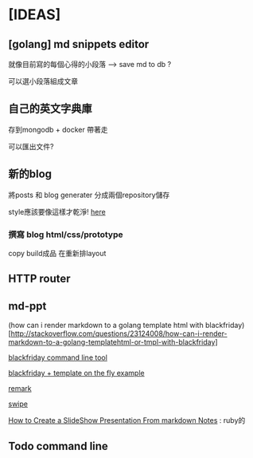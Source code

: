 # [IDEAS]

## [golang] md snippets editor 

就像目前寫的每個心得的小段落 --> save md to db ? 

可以選小段落組成文章


## 自己的英文字典庫

存到mongodb + docker 帶著走

可以匯出文件?

## 新的blog 

將posts 和 blog generater 分成兩個repository儲存

style應該要像這樣才乾淨! [here](https://medium.com/@matryer/writing-middleware-in-golang-and-how-go-makes-it-so-much-fun-4375c1246e81)


### 撰寫 blog html/css/prototype

copy build成品 在重新排layout

## HTTP router 

## md-ppt

(how can i render markdown to a golang template html with blackfriday)[http://stackoverflow.com/questions/23124008/how-can-i-render-markdown-to-a-golang-templatehtml-or-tmpl-with-blackfriday]

[blackfriday command line tool](https://github.com/russross/blackfriday-tool)

[blackfriday + template on the fly example](http://stackoverflow.com/questions/23198739/how-can-i-render-markdown-to-html-with-blackfriday-in-go)

[remark](https://github.com/gnab/remark)

[swipe](https://www.swipe.to/markdown/)

[How to Create a SlideShow Presentation From markdown Notes](http://computers.tutsplus.com/tutorials/how-to-create-a-slideshow-presentation-from-markdown-notes--cms-23062) : ruby的

## Todo command line 


